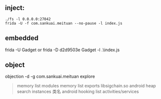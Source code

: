 
## inject:
```
./fs -l 0.0.0.0:27042
frida -U -f com.sankuai.meituan --no-pause -l index.js
```
## embedded
frida -U Gadget or frida -D d2d9503e  Gadget -l .\index.js


## object
objection -d -g com.sankuai.meituan explore
  > memory list modules
  > memory list exports libsigchain.so
  > android heap search instances 类名
  > android hooking list activities/services